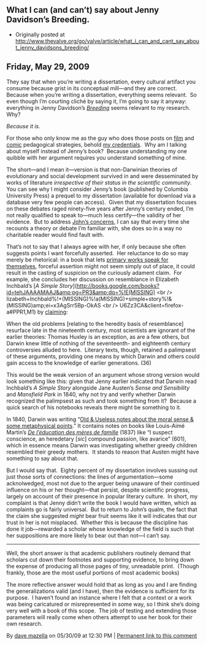 ## What I can (and can’t) say about Jenny Davidson’s Breeding.

 * Originally posted at http://www.thevalve.org/go/valve/article/what_i_can_and_cant_say_about_jenny_davidsons_breeding/

##  Friday, May 29, 2009 

They say that when you’re writing a dissertation, every cultural artifact you consume because grist in its conceptual mill—and they are correct.  Because when you’re writing a dissertation, everything seems relevant.  So even though I’m courting cliché by saying it, I’m going to say it anyway: everything in Jenny Davidson’s [_Breeding_](http://www.amazon.com/exec/obidos/ASIN/0231138784/diesekoschmar-20) seems relevant to my research.  Why?  

_Because it is_.  

For those who only know me as the guy who does those posts on [film](http://acephalous.typepad.com/acephalous/the-dark-knight/) and [comic](http://acephalous.typepad.com/acephalous/watchmen/) pedagogical strategies, behold [my credentials](http://acephalous.typepad.com/files/dissertationabstract.gif).  Why am I talking about myself instead of Jenny’s book?  Because understanding my one quibble with her argument requires you understand something of mine.  

The short—and I mean it—version is that non-Darwinian theories of evolutionary and social development survived in and were desseminated by works of literature _irrespective of their status in the scientific community_.  You can see why I might consider Jenny’s book (published by Columbia University Press) a prequel to my dissertation (available for download via a database very few people can access).  Given that my dissertation focuses on these debates raged ninety-five years after Jenny’s century ended, I’m not really qualified to speak to—much less certify—the validity of her evidence.  But to address [John’s concerns](http://www.thevalve.org/go/valve/article/maps_graphs_trees_and_breeding/), I can say that every time she recounts a theory or debate I’m familiar with, she does so in a way no charitable reader would find fault with.  

That’s not to say that I always agree with her, if only because she often suggests points I want forcefully asserted.  Her reluctance to do so may merely be rhetorical: in a book that lets [primary works speak for themselves](http://www.thevalve.org/go/valve/article/on_the_form_of_jenny_davidsons_breeding/), forceful assertion might not seem simply out of place, it could result in the casting of suspicion on the curiously adament claim.  For example, she concludes her discussion on resemblance in Elizabeth Inchbald’s [_A Simple Story_](http://books.google.com/books?id=tehJAAAAMAAJ&amp;pg=PR3&amp;dq=%!E(MISSING)
&lt;br /&gt;
lizabeth+Inchbald%!+(MISSING)%!a(MISSING)+simple+story%!&(MISSING)amp;ei=x3AgSrr5Bp-OkAS
&lt;br /&gt;
U6Zz3CA&amp;client=firefox-a#PPR1,M1) by [claiming](http://books.google.com/books?id=7P4lD6wDhkUC&amp;dq=%!j(MISSING)enny+davidson%!+(MISSING)breeding&amp;printsec=frontcover&amp;source=bl&amp;ots=ejqlCr4_Zn&amp;sig=uYvWsZv766WVKw84UKFVphBozDQ&amp;hl=en&amp;ei=q-4aSo6ZBor8swPX6KnBCA&amp;sa=X&amp;oi=book_result&amp;ct=result&amp;resnum=9#PPA36,M1):

When the old problems [relating to the heredity basis of resemblance] resurface late in the nineteenth century, most scientists are ignorant of the earlier theories: Thomas Huxley is an exception, as are a few others, but Darwin knew little of nothing of the seventeenth- and eighteenth century controversies alluded to here.  Literary texts, though, retained a palimpsest of these arguments, providing one means by which Darwin and others could gain access to the knowledge of earlier generations. (36)

This would be the weak version of an argument whose strong version would look something like this: given that Jenny earlier indicated that Darwin read Inchbald’s _A Simple Story_ alongside Jane Austen’s _Sense and Sensibility_ and _Mansfield Park_ in 1840, why not try and verify whether Darwin recognized the palimpsest as such and took something from it?  Because a quick search of his notebooks reveals there might be something to it.

In 1840, Darwin was writing “[Old &amp; Useless notes about the moral sense &amp; some metaphysical points](http://darwinlibrary.amnh.org/index.php?globalnav=manuscripts&amp;sectionnav=viewer&amp;unit_id=1145).”  It contains notes on books like Louis-Aimé Martin’s [_De l’éducation des mères de famille_](http://books.google.com/books?id=j9fZjXgDtPMC&amp;dq=Education+des+meres+de+famille&amp;printsec=frontcover&amp;source=bl&amp;ots=pi1C-9EPi4&amp;sig=xk6ReDBKNBQzNzAaoAzSdMztI58&amp;hl=en&amp;ei=L3cgSue0OqaAtgP7vcyDBA&amp;sa=X&amp;oi=book_result&amp;ct=result&amp;resnum=1#PPA1,M1) (1837) like “I suspect conscience, an heredetary [_sic_] compound passion, like avarice” (601), which in essence means Darwin was investigating whether greedy children resembled their greedy mothers.  It stands to reason that Austen might have something to say about that.  

But I would say that.  Eighty percent of my dissertation involves sussing out just those sorts of connections: the lines of argumentation—some acknolwedged, most not due to the arguer being unaware of their continued influence on his or her thought—that persist, despite scientific progress, largely on account of their presence in popular literary culture.  In short, my complaint is that Jenny didn’t write the book I would have written, which as complaints go is fairly universal.  But to return to John’s qualm, the fact that the claim she suggested _might_ bear fruit seems like it will indicates that our trust in her is not misplaced.  Whether this is because the discipline has done it job—rewarded a scholar whose knowledge of the field is such that her suppositions are more likely to bear out than not—I can’t say.  

---

Well, the short answer is that academic publishers routinely demand that scholars cut down their footnotes and supporting evidence, to bring down the expense of producing all those pages of tiny, unreadable print.  (Though frankly, those are the most useful portions of most academic books)

The more reflective answer would hold that as long as you and I are finding the generalizations valid (and I have), then the evidence is sufficient for its purpose.  I haven’t found an instance where I felt that a context or a work was being caricatured or misrepresented in some way, so I think she’s doing very well with a book of this scope.  The job of testing and extending those parameters will really come when others attempt to use her book for their own research.

By [dave mazella](http://long18th.wordpress.com/) on 05/30/09 at 12:30 PM | [Permanent link to this comment](http://www.thevalve.org/go/valve/article/what_i_can_and_cant_say_about_jenny_davidsons_breeding/#25104)

